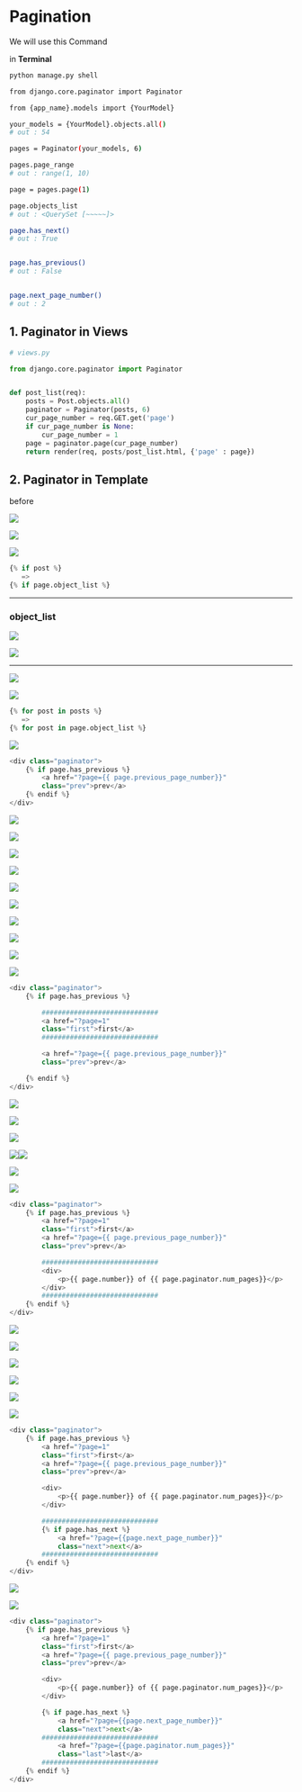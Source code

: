 # Pagination

We will use this Command

in **Terminal**

```bash
python manage.py shell

from django.core.paginator import Paginator

from {app_name}.models import {YourModel}

your_models = {YourModel}.objects.all()
# out : 54

pages = Paginator(your_models, 6)

pages.page_range
# out : range(1, 10) 

page = pages.page(1)

page.objects_list
# out : <QuerySet [~~~~~]>

page.has_next()
# out : True


page.has_previous()
# out : False


page.next_page_number()
# out : 2
```

## 1. Paginator in Views

```python
# views.py

from django.core.paginator import Paginator


def post_list(req):
    posts = Post.objects.all()
    paginator = Paginator(posts, 6)
    cur_page_number = req.GET.get('page')
    if cur_page_number is None:
        cur_page_number = 1
    page = paginator.page(cur_page_number)
    return render(req, posts/post_list.html, {'page' : page})
```

## 2. Paginator in Template

before

![](C:\Users\jin47\AppData\Roaming\marktext\images\2023-04-21-19-55-10-image.png)

![](C:\Users\jin47\AppData\Roaming\marktext\images\2023-04-21-19-55-31-image.png)

![](C:\Users\jin47\AppData\Roaming\marktext\images\2023-04-21-19-56-02-image.png)

```python
{% if post %}
   =>
{% if page.object_list %}
```

---

### object_list

![](assets/2023-04-21-20-20-09-image.png)

![](assets/2023-04-21-20-20-27-image.png)

---

![](assets/2023-04-21-20-21-47-image.png)

![](assets/2023-04-21-20-22-14-image.png)

```python
{% for post in posts %}
   =>
{% for post in page.object_list %}
```

![](assets/2023-04-21-20-23-46-image.png)

```python
<div class="paginator">
    {% if page.has_previous %}
        <a href="?page={{ page.previous_page_number}}"
        class="prev">prev</a>
    {% endif %}
</div>
```

![](assets/2023-04-21-20-25-39-image.png)

![](assets/2023-04-21-20-28-26-image.png)

![](assets/2023-04-21-20-28-39-image.png)

![](assets/2023-04-21-20-28-58-image.png)

![](assets/2023-04-21-20-29-20-image.png)

![](assets/2023-04-21-20-29-37-image.png)

![](assets/2023-04-21-20-29-54-image.png)

![](assets/2023-04-21-20-31-06-image.png)

![](assets/2023-04-21-20-31-26-image.png)

![](assets/2023-04-21-20-31-41-image.png)

```python
<div class="paginator">
    {% if page.has_previous %}

        #############################
        <a href="?page=1"
        class="first">first</a>
        #############################

        <a href="?page={{ page.previous_page_number}}"
        class="prev">prev</a>

    {% endif %}
</div>
```

![](assets/2023-04-21-20-32-00-image.png)

![](assets/2023-04-21-20-33-14-image.png)

![](assets/2023-04-21-20-36-14-image.png)

![](assets/2023-04-21-20-37-04-image.png)![](assets/2023-04-21-20-37-28-image.png)

![](assets/2023-04-21-20-38-04-image.png)

![](assets/2023-04-21-20-38-32-image.png)

```python
<div class="paginator">
    {% if page.has_previous %}
        <a href="?page=1"
        class="first">first</a>
        <a href="?page={{ page.previous_page_number}}"
        class="prev">prev</a>

        #############################
        <div>
            <p>{{ page.number}} of {{ page.paginator.num_pages}}</p>
        </div>
        #############################
    {% endif %}
</div>
```

![](assets/2023-04-21-20-45-12-image.png)

![](assets/2023-04-22-02-45-47-image.png)

![](assets/2023-04-22-02-46-06-image.png)

![](assets/2023-04-22-02-46-29-image.png)

![](assets/2023-04-22-02-46-53-image.png)

![](assets/2023-04-22-02-47-12-image.png)

```python
<div class="paginator">
    {% if page.has_previous %}
        <a href="?page=1"
        class="first">first</a>
        <a href="?page={{ page.previous_page_number}}"
        class="prev">prev</a>

        <div>
            <p>{{ page.number}} of {{ page.paginator.num_pages}}</p>
        </div>

        #############################
        {% if page.has_next %}
            <a href="?page={{page.next_page_number}}"
            class="next">next</a>
        #############################
    {% endif %}
</div>
```

![](assets/2023-04-22-03-17-01-image.png)

![](assets/2023-04-22-03-17-29-image.png)

```python
<div class="paginator">
    {% if page.has_previous %}
        <a href="?page=1"
        class="first">first</a>
        <a href="?page={{ page.previous_page_number}}"
        class="prev">prev</a>

        <div>
            <p>{{ page.number}} of {{ page.paginator.num_pages}}</p>
        </div>

        {% if page.has_next %}
            <a href="?page={{page.next_page_number}}"
            class="next">next</a>
        #############################
            <a href="?page={{page.paginator.num_pages}}"
            class="last">last</a>
        #############################
    {% endif %}
</div>
```

```

```


